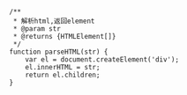     /**
     * 解析html,返回element
     * @param str
     * @returns {HTMLElement[]}
     */
    function parseHTML(str) {
        var el = document.createElement('div');
        el.innerHTML = str;
        return el.children;
    }
